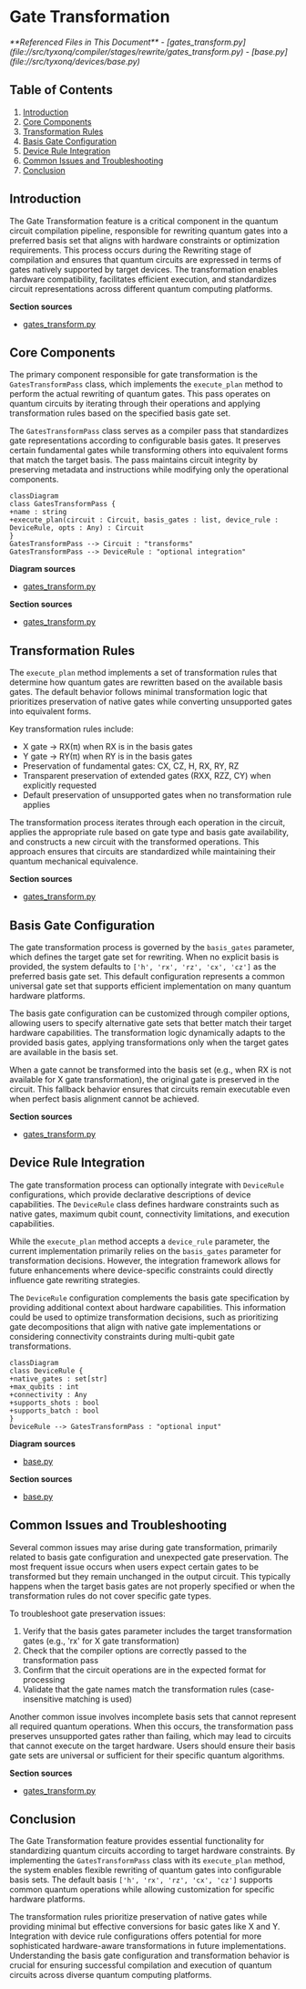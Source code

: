 # Gate Transformation

<cite>
**Referenced Files in This Document**   
- [gates_transform.py](file://src/tyxonq/compiler/stages/rewrite/gates_transform.py)
- [base.py](file://src/tyxonq/devices/base.py)
</cite>

## Table of Contents
1. [Introduction](#introduction)
2. [Core Components](#core-components)
3. [Transformation Rules](#transformation-rules)
4. [Basis Gate Configuration](#basis-gate-configuration)
5. [Device Rule Integration](#device-rule-integration)
6. [Common Issues and Troubleshooting](#common-issues-and-troubleshooting)
7. [Conclusion](#conclusion)

## Introduction

The Gate Transformation feature is a critical component in the quantum circuit compilation pipeline, responsible for rewriting quantum gates into a preferred basis set that aligns with hardware constraints or optimization requirements. This process occurs during the Rewriting stage of compilation and ensures that quantum circuits are expressed in terms of gates natively supported by target devices. The transformation enables hardware compatibility, facilitates efficient execution, and standardizes circuit representations across different quantum computing platforms.

**Section sources**
- [gates_transform.py](file://src/tyxonq/compiler/stages/rewrite/gates_transform.py#L9-L49)

## Core Components

The primary component responsible for gate transformation is the `GatesTransformPass` class, which implements the `execute_plan` method to perform the actual rewriting of quantum gates. This pass operates on quantum circuits by iterating through their operations and applying transformation rules based on the specified basis gate set.

The `GatesTransformPass` class serves as a compiler pass that standardizes gate representations according to configurable basis gates. It preserves certain fundamental gates while transforming others into equivalent forms that match the target basis. The pass maintains circuit integrity by preserving metadata and instructions while modifying only the operational components.

```mermaid
classDiagram
class GatesTransformPass {
+name : string
+execute_plan(circuit : Circuit, basis_gates : list, device_rule : DeviceRule, opts : Any) : Circuit
}
GatesTransformPass --> Circuit : "transforms"
GatesTransformPass --> DeviceRule : "optional integration"
```

**Diagram sources**
- [gates_transform.py](file://src/tyxonq/compiler/stages/rewrite/gates_transform.py#L9-L49)

**Section sources**
- [gates_transform.py](file://src/tyxonq/compiler/stages/rewrite/gates_transform.py#L9-L49)

## Transformation Rules

The `execute_plan` method implements a set of transformation rules that determine how quantum gates are rewritten based on the available basis gates. The default behavior follows minimal transformation logic that prioritizes preservation of native gates while converting unsupported gates into equivalent forms.

Key transformation rules include:
- X gate → RX(π) when RX is in the basis gates
- Y gate → RY(π) when RY is in the basis gates
- Preservation of fundamental gates: CX, CZ, H, RX, RY, RZ
- Transparent preservation of extended gates (RXX, RZZ, CY) when explicitly requested
- Default preservation of unsupported gates when no transformation rule applies

The transformation process iterates through each operation in the circuit, applies the appropriate rule based on gate type and basis gate availability, and constructs a new circuit with the transformed operations. This approach ensures that circuits are standardized while maintaining their quantum mechanical equivalence.

**Section sources**
- [gates_transform.py](file://src/tyxonq/compiler/stages/rewrite/gates_transform.py#L23-L49)

## Basis Gate Configuration

The gate transformation process is governed by the `basis_gates` parameter, which defines the target gate set for rewriting. When no explicit basis is provided, the system defaults to `['h', 'rx', 'rz', 'cx', 'cz']` as the preferred basis gate set. This default configuration represents a common universal gate set that supports efficient implementation on many quantum hardware platforms.

The basis gate configuration can be customized through compiler options, allowing users to specify alternative gate sets that better match their target hardware capabilities. The transformation logic dynamically adapts to the provided basis gates, applying transformations only when the target gates are available in the basis set.

When a gate cannot be transformed into the basis set (e.g., when RX is not available for X gate transformation), the original gate is preserved in the circuit. This fallback behavior ensures that circuits remain executable even when perfect basis alignment cannot be achieved.

**Section sources**
- [gates_transform.py](file://src/tyxonq/compiler/stages/rewrite/gates_transform.py#L9-L15)

## Device Rule Integration

The gate transformation process can optionally integrate with `DeviceRule` configurations, which provide declarative descriptions of device capabilities. The `DeviceRule` class defines hardware constraints such as native gates, maximum qubit count, connectivity limitations, and execution capabilities.

While the `execute_plan` method accepts a `device_rule` parameter, the current implementation primarily relies on the `basis_gates` parameter for transformation decisions. However, the integration framework allows for future enhancements where device-specific constraints could directly influence gate rewriting strategies.

The `DeviceRule` configuration complements the basis gate specification by providing additional context about hardware capabilities. This information could be used to optimize transformation decisions, such as prioritizing gate decompositions that align with native gate implementations or considering connectivity constraints during multi-qubit gate transformations.

```mermaid
classDiagram
class DeviceRule {
+native_gates : set[str]
+max_qubits : int
+connectivity : Any
+supports_shots : bool
+supports_batch : bool
}
DeviceRule --> GatesTransformPass : "optional input"
```

**Diagram sources**
- [base.py](file://src/tyxonq/devices/base.py#L41-L52)

**Section sources**
- [base.py](file://src/tyxonq/devices/base.py#L41-L52)

## Common Issues and Troubleshooting

Several common issues may arise during gate transformation, primarily related to basis gate configuration and unexpected gate preservation. The most frequent issue occurs when users expect certain gates to be transformed but they remain unchanged in the output circuit. This typically happens when the target basis gates are not properly specified or when the transformation rules do not cover specific gate types.

To troubleshoot gate preservation issues:
1. Verify that the basis gates parameter includes the target transformation gates (e.g., 'rx' for X gate transformation)
2. Check that the compiler options are correctly passed to the transformation pass
3. Confirm that the circuit operations are in the expected format for processing
4. Validate that the gate names match the transformation rules (case-insensitive matching is used)

Another common issue involves incomplete basis sets that cannot represent all required quantum operations. When this occurs, the transformation pass preserves unsupported gates rather than failing, which may lead to circuits that cannot execute on the target hardware. Users should ensure their basis gate sets are universal or sufficient for their specific quantum algorithms.

**Section sources**
- [gates_transform.py](file://src/tyxonq/compiler/stages/rewrite/gates_transform.py#L23-L49)

## Conclusion

The Gate Transformation feature provides essential functionality for standardizing quantum circuits according to target hardware constraints. By implementing the `GatesTransformPass` class with its `execute_plan` method, the system enables flexible rewriting of quantum gates into configurable basis sets. The default basis `['h', 'rx', 'rz', 'cx', 'cz']` supports common quantum operations while allowing customization for specific hardware platforms.

The transformation rules prioritize preservation of native gates while providing minimal but effective conversions for basic gates like X and Y. Integration with device rule configurations offers potential for more sophisticated hardware-aware transformations in future implementations. Understanding the basis gate configuration and transformation behavior is crucial for ensuring successful compilation and execution of quantum circuits across diverse quantum computing platforms.